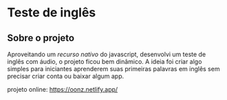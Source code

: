 # Teste de inglês

## Sobre o projeto

Aproveitando um *recurso nativo* do javascript, desenvolvi um teste de inglês com áudio, o projeto ficou bem dinâmico. A ideia foi criar algo simples para iniciantes aprenderem suas primeiras palavras em inglês sem precisar criar conta ou baixar algum app.

projeto online: https://oonz.netlify.app/